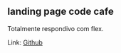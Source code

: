 ## landing page code cafe
Totalmente respondivo com flex.

Link: <a href=https://alexandremsantosjob.github.io/landing-page-code-cafe/>Github</a>
